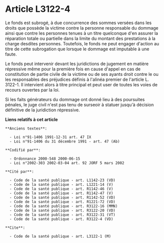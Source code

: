 # Article L3122-4

Le fonds est subrogé, à due concurrence des sommes versées dans les droits que possède la victime contre la personne
responsable du dommage ainsi que contre les personnes tenues à un titre quelconque d'en assurer la réparation totale ou
partielle dans la limite du montant des prestations à la charge desdites personnes. Toutefois, le fonds ne peut engager
d'action au titre de cette subrogation que lorsque le dommage est imputable à une faute.

Le fonds peut intervenir devant les juridictions de jugement en matière répressive même pour la première fois en cause
d'appel en cas de constitution de partie civile de la victime ou de ses ayants droit contre le ou les responsables des
préjudices définis à l'alinéa premier de l'article L. 3122-1. Il intervient alors à titre principal et peut user de toutes
les voies de recours ouvertes par la loi.

Si les faits générateurs du dommage ont donné lieu à des poursuites pénales, le juge civil n'est pas tenu de surseoir à
statuer jusqu'à décision définitive de la juridiction répressive.

**Liens relatifs à cet article**

	**Anciens textes**:

	  - Loi n°91-1406 1991-12-31 art. 47 IX
	  - Loi n°91-1406 du 31 décembre 1991 - art. 47 (Ab)

	**Codifié par**:

	  - Ordonnance 2000-548 2000-06-15
	  - Loi n°2002-303 2002-03-04 art. 92 JORF 5 mars 2002

	**Cité par**:

	  - Code de la santé publique - art. L1142-23 (VD)
	  - Code de la santé publique - art. L1221-14 (V)
	  - Code de la santé publique - art. R1142-46 (V)
	  - Code de la santé publique - art. R1142-47 (V)
	  - Code de la santé publique - art. R1142-52 (VD)
	  - Code de la santé publique - art. R1221-72 (VD)
	  - Code de la santé publique - art. R3122-16 (MMN)
	  - Code de la santé publique - art. R3122-20 (VD)
	  - Code de la santé publique - art. R3122-31 (VT)
	  - Code de la santé publique - art. R3122-4 (VD)

	**Cite**:

	  - Code de la santé publique - art. L3122-1 (M)
